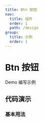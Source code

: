 ```yaml
---
title: Btn 按钮
nav:
  title: 组件
  order: 1
  path: /design
group:
  title: 示例
  order: 1
---
```


# Btn 按钮

Demo 编写示例

## 代码演示

### 基本用法

<code src="./demo/basic.tsx"></code>
